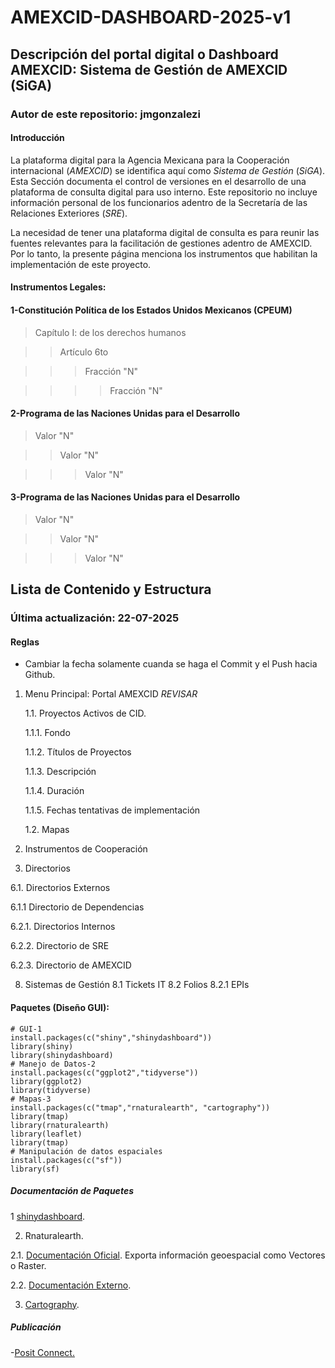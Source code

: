 
# AMEXCID-DASHBOARD-2025-v1
   ## Descripción del portal digital o Dashboard AMEXCID: Sistema de Gestión de AMEXCID (SiGA)
   ### **Autor de este repositorio:** jmgonzalezi

#### Introducción 
La plataforma digital para la Agencia Mexicana para la Cooperación internacional (*AMEXCID*) se identifica aquí como *Sistema de Gestión* (*SiGA*). Esta Sección documenta el control de versiones en el desarrollo de una plataforma de consulta digital para uso interno. Este repositorio no incluye información personal de los funcionarios adentro de la Secretaría de las Relaciones Exteriores (*SRE*). 

La necesidad de tener una plataforma digital de consulta es para reunir las fuentes relevantes para la facilitación de gestiones adentro de AMEXCID. Por lo tanto, la presente página menciona los instrumentos que habilitan la implementación de este proyecto.   

#### Instrumentos Legales: 

#### 1-Constitución Política de los Estados Unidos Mexicanos (CPEUM)
> Capítulo I: de los derechos humanos 

> > Artículo 6to 

> > > Fracción "N"

> > > > Fracción "N"

#### 2-Programa de las Naciones Unidas para el Desarrollo

> Valor "N"

> > Valor "N"

> > > Valor "N"

#### 3-Programa de las Naciones Unidas para el Desarrollo

> Valor "N"

> > Valor "N"

> > > Valor "N"

## Lista de Contenido y Estructura
### Última actualización: 22-07-2025
   #### Reglas
   - Cambiar la fecha solamente cuanda se haga el Commit y el Push hacia Github.
   

1. Menu Principal: Portal AMEXCID *REVISAR*
   
   1.1. Proyectos Activos de CID.

      1.1.1. Fondo
   
      1.1.2. Títulos de Proyectos
   
      1.1.3. Descripción
   
      1.1.4. Duración
   
      1.1.5. Fechas tentativas de implementación
   
   1.2. Mapas
   
5. Instrumentos de Cooperación
   
6. Directorios

6.1. Directorios Externos
   
  6.1.1 Directorio de Dependencias

6.2.1. Directorios Internos 
  
   6.2.2. Directorio de SRE
  
   6.2.3. Directorio de AMEXCID
   
 8. Sistemas de Gestión
   8.1 Tickets IT
   8.2 Folios
   8.2.1 EPIs
   
#### Paquetes (Diseño GUI):
 ```{R, Paquetes}
# GUI-1
install.packages(c("shiny","shinydashboard"))
library(shiny)
library(shinydashboard)
# Manejo de Datos-2
install.packages(c("ggplot2","tidyverse"))
library(ggplot2)
library(tidyverse)
# Mapas-3
install.packages(c("tmap","rnaturalearth", "cartography"))
library(tmap)
library(rnaturalearth)
library(leaflet)
library(tmap)
# Manipulación de datos espaciales
install.packages(c("sf"))
library(sf)
 ```
##### Documentación de Paquetes
1 [shinydashboard](https://rstudio.github.io/shinydashboard/).

2. Rnaturalearth.
   
2.1. [Documentación Oficial](https://www.naturalearthdata.com/). Exporta información geoespacial como Vectores o Raster. 

2.2. [Documentación Externo](https://www.rdocumentation.org/packages/rnaturalearth/versions/0.0.0.9000).

3. [Cartography](https://cran.r-project.org/web/packages/cartography/vignettes/cartography.html).

##### Publicación 

-[Posit Connect.](https://docs.posit.co/connect-cloud/how-to/r/shiny-r.html)
